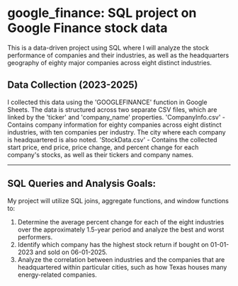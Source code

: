 # google_finance: SQL project on Google Finance stock data
This is a data-driven project using SQL where I will analyze the stock performance of companies and their industries, as well as the headquarters geography of eighty major companies across eight distinct industries.

## Data Collection (2023-2025)
I collected this data using the 'GOOGLEFINANCE' function in Google Sheets. The data is structured across two separate CSV files, which are linked by the 'ticker' and 'company_name' properties.
'CompanyInfo.csv' - Contains company information for eighty companies across eight distinct industries, with ten companies per industry. The city where each company is headquartered is also noted.
'StockData.csv' - Contains the collected start price, end price, price change, and percent change for each company's stocks, as well as their tickers and company names. 

---

## SQL Queries and Analysis Goals:
My project will utilize SQL joins, aggregate functions, and window functions to:
1) Determine the average percent change for each of the eight industries over the approximately 1.5-year period and analyze the best and worst performers.
2) Identify which company has the highest stock return if bought on 01-01-2023 and sold on 06-01-2025.
3) Analyze the correlation between industries and the companies that are headquartered within particular cities, such as how Texas houses many energy-related companies.
